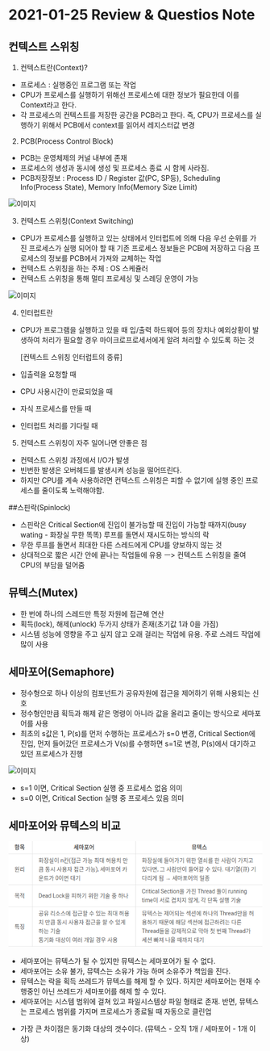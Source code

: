 # 2021-01-25 Review & Questios Note

## 컨텍스트 스위칭

1. 컨텍스트란(Context)?
- 프로세스 : 실행중인 프로그램 또는 작업
- CPU가 프로세스를 실행하기 위해선 프로세스에 대한 정보가 필요한데 이를 Context라고 한다.
- 각 프로세스의 컨텍스트를 저장한 공간을 PCB라고 한다.
  즉, CPU가 프로세스를 실행하기 위해서 PCB에서 context를 읽어서 레지스터값 변경

2. PCB(Process Control Block)
- PCB는 운영체제의 커널 내부에 존재
- 프로세스의 생성과 동시에 생성 및 프로세스 종료 시 함께 사라짐.
- PCB저장정보 : Process ID / Register 값(PC, SP등), Scheduling Info(Process State), Memory Info(Memory Size Limit)

![이미지](https://media.vlpt.us/images/underlier12/post/c0a23b3c-116d-4c8c-b041-12bf36a192b8/image.png)


3. 컨텍스트 스위칭(Context Switching)
- CPU가 프로세스를 실행하고 있는 상태에서 인터럽트에 의해 다음 우선 순위를 가진 프로세스가 실행 되어야 할 때
  기존 프로세스 정보들은 PCB에 저장하고 다음 프로세스의 정보를 PCB에서 가져와 교체하는 작업
- 컨텍스트 스위칭을 하는 주체 : OS 스케쥴러
- 컨텍스트 스위칭을 통해 멀티 프로세싱 및 스레딩 운영이 가능

![이미지](https://media.vlpt.us/images/underlier12/post/e2b40dbe-3110-4051-9651-21b25f510a1f/image.png)

4. 인터럽트란
- CPU가 프로그램을 실행하고 있을 때 입/출력 하드웨어 등의 장치나 예외상황이 발생하여 처리가 필요할 경우
  마이크로프로세서에게 알려 처리할 수 있도록 하는 것


   [컨텍스트 스위칭 인터럽트의 종류]
- 입출력을 요청할 때
- CPU 사용시간이 만료되었을 때
- 자식 프로세스를 만들 때
- 인터럽트 처리를 기다릴 때

5. 컨텍스트 스위칭이 자주 일어나면 안좋은 점
- 컨텍스트 스위칭 과정에서 I/O가 발생
- 빈번한 발생은 오버헤드를 발생시켜 성능을 떨어뜨린다.
- 하지만 CPU를 계속 사용하려면 컨텍스트 스위칭은 피할 수 없기에 실행 중인 프로세스를 줄이도록 노력해야함.



##스핀락(Spinlock)
- 스핀락은 Critical Section에 진입이 불가능할 때 진입이 가능할 때까지(busy wating - 화장실 무한 똑똑)
루프를 돌면서 재시도하는 방식의 락
- 무한 루프를 돌면서 최대한 다른 스레드에게 CPU를 양보하지 않는 것
- 상대적으로 짧은 시간 안에 끝나는 작업들에 유용 ㅡ> 컨텍스트 스위칭을 줄여 CPU의 부담을 덜어줌


## 뮤텍스(Mutex)
- 한 번에 하나의 스레드만 특정 자원에 접근해 연산
- 획득(lock), 해제(unlock) 두가지 상태가 존재(초기값 1과 0을 가짐)
- 시스템 성능에 영향을 주고 싶지 않고 오래 걸리는 작업에 유용. 주로 스레드 작업에 많이 사용

## 세마포어(Semaphore)
- 정수형으로 하나 이상의 컴포넌트가 공유자원에 접근을 제어하기 위해 사용되는 신호
- 정수형인만큼 획득과 해제 같은 명령이 아니라 값을 올리고 줄이는 방식으로 세마포어를 사용
- 최초의 s값은 1, P(s)를 먼저 수행하는 프로세스가 s=0 변경, Critical Section에 진입, 
  먼저 들어갔던 프로세스가 V(s)를 수행하면 s=1로 변경, P(s)에서 대기하고 있던 프로세스가 진행

![이미지](http://blog.skby.net/blog/wp-content/uploads/2019/03/%EC%84%B8%EB%A7%88%ED%8F%AC%EC%96%B4-%EA%B0%9C%EB%85%90%EB%8F%842.png)

- s=1 이면, Critical Section 실행 중 프로세스 없음 의미
- s=0 이면, Critical Section 실행 중 프로세스 있음 의미


## 세마포어와 뮤텍스의 비교
![img.png](img.png)

- 세마포어는 뮤텍스가 될 수 있지만 뮤텍스는 세마포어가 될 수 없다.
- 세마포어는 소유 불가, 뮤텍스는 소유가 가능 하며 소유주가 책임을 진다.
- 뮤텍스는 락을 획득 쓰레드가 뮤텍스를 해제 할 수 있다. 하지만 세마포어는 현재 수행중인 아닌 쓰레드가 세마포어를 해제 할 수 있다.
- 세마포어는 시스템 범위에 걸쳐 있고 파일시스템상 파일 형태로 존재. 반면, 뮤텍스는 프로세스 범위를 가지며 프로세스가 종료될 때 자동으로 클린업

* 가장 큰 차이점은 동기화 대상의 갯수이다. (뮤텍스 - 오직 1개 / 세마포어 - 1개 이상)

